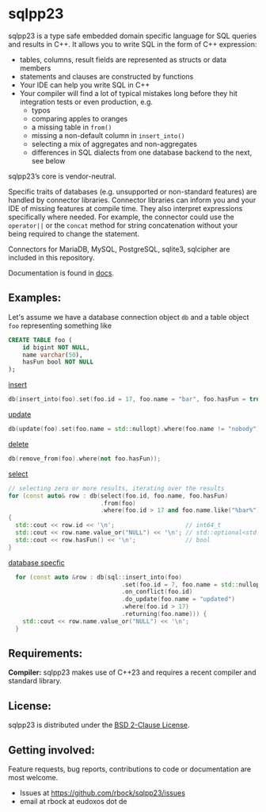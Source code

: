 sqlpp23
=======
sqlpp23 is a type safe embedded domain specific language for SQL queries and results in C++.
It allows you to write SQL in the form of C++ expression:

  * tables, columns, result fields are represented as structs or data members
  * statements and clauses are constructed by functions
  * Your IDE can help you write SQL in C++
  * Your compiler will find a lot of typical mistakes long before they hit integration tests or even production, e.g.
    * typos
    * comparing apples to oranges
    * a missing table in `from()`
    * missing a non-default column in `insert_into()`
    * selecting a mix of aggregates and non-aggregates
    * differences in SQL dialects from one database backend to the next, see below

sqlpp23’s core is vendor-neutral.

Specific traits of databases (e.g. unsupported or non-standard features) are handled by connector libraries.
Connector libraries can inform you and your IDE of missing features at compile time.
They also interpret expressions specifically where needed.
For example, the connector could use the `operator||` or the `concat` method for string concatenation without your being required to change the statement.

Connectors for MariaDB, MySQL, PostgreSQL, sqlite3, sqlcipher are included in this repository.

Documentation is found in [docs](docs/README.md).

Examples:
---------
Let's assume we have a database connection object `db` and a table object `foo` representing something like

```SQL
CREATE TABLE foo (
    id bigint NOT NULL,
    name varchar(50),
    hasFun bool NOT NULL
);
```

[insert](docs/insert.md)
```C++
db(insert_into(foo).set(foo.id = 17, foo.name = "bar", foo.hasFun = true));
```

[update](docs/update.md)
```C++
db(update(foo).set(foo.name = std::nullopt).where(foo.name != "nobody"));
```

[delete](docs/delete.md)
```C++
db(remove_from(foo).where(not foo.hasFun));
```

[select](docs/select.md)
```C++
// selecting zero or more results, iterating over the results
for (const auto& row : db(select(foo.id, foo.name, foo.hasFun)
                          .from(foo)
                          .where(foo.id > 17 and foo.name.like("%bar%"))))
{
  std::cout << row.id << '\n';                    // int64_t
  std::cout << row.name.value_or("NULL") << '\n'; // std::optional<std::string_view>
  std::cout << row.hasFun() << '\n';              // bool
}
```

[database specfic](connectors.md)
```C++
  for (const auto &row : db(sql::insert_into(foo)
                                .set(foo.id = 7, foo.name = std::nullopt, foo.hasFun = false)
                                .on_conflict(foo.id)
                                .do_update(foo.name = "updated")
                                .where(foo.id > 17)
                                .returning(foo.name))) {
    std::cout << row.name.value_or("NULL") << '\n';
  }
```

Requirements:
-------------
__Compiler:__
sqlpp23 makes use of C++23 and requires a recent compiler and standard library.

License:
-------------
sqlpp23 is distributed under the [BSD 2-Clause License](https://github.com/rbock/sqlpp23/blob/main/LICENSE).

Getting involved:
----------------
Feature requests, bug reports, contributions to code or documentation are most welcome.

  * Issues at https://github.com/rbock/sqlpp23/issues
  * email at rbock at eudoxos dot de

